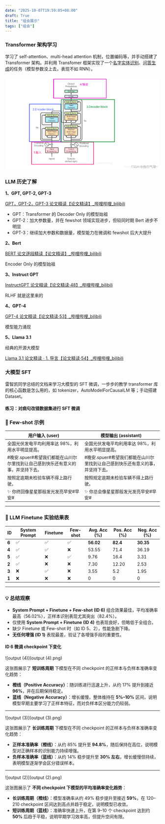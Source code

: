 ```yaml
---
date: "2025-10-07T19:59:05+08:00"
draft: True
title: "组会展示"
tags: ["组会"]
---
```


### Transformer 架构学习

学习了 self-attention、multi-head attention 机制，位置编码等，并手动搭建了 Transformer 架构。并利用 Transfomer 框架实现了一个[名字实体识别](https://www.coursera.org/learn/nlp-sequence-models/ungradedLab/RdNV9/transformer-network-application-named-entity-recognition/lab)、[问答生成](https://www.coursera.org/learn/nlp-sequence-models/ungradedLab/6iTj6/transformer-network-application-question-answering/lab?path=%2Fnotebooks%2FW4A3_UGL%2FQA_dataset.ipynb)的任务（模型参数没上去，表现不如 RNN）。

![3319e3d6922a2e7f2499a3130d3b5925](3319e3d6922a2e7f2499a3130d3b5925.png)

### LLM 历史了解

**1、GPT, GPT-2, GPT-3**

[GPT，GPT-2，GPT-3 论文精读【论文精读】\_哔哩哔哩\_bilibili](https://www.bilibili.com/video/BV1AF411b7xQ/?spm_id_from=333.1387.search.video_card.click&vd_source=cf35d5107dda9df709c41cc1ec25735f)

- GPT：Transformer 的 Decoder Only 的模型始祖
- GPT-2：加大参数量，并在 fewshot 领域实现进步，但较同时期 Bert 进步不明显
- GPT-3：继续加大参数和数据量，模型能力在微调和 fewshot 后大大提升

**2、Bert**

[BERT 论文逐段精读【论文精读】\_哔哩哔哩\_bilibili](https://www.bilibili.com/video/BV1PL411M7eQ/?spm_id_from=333.1387.search.video_card.click&vd_source=2205a224ef8d2cd2b3b9cb444289192a)

Encoder Only 的模型始祖

**3、Instruct GPT**

[InstructGPT 论文精读【论文精读·48】\_哔哩哔哩\_bilibili](https://www.bilibili.com/video/BV1hd4y187CR/?spm_id_from=333.337.search-card.all.click&vd_source=cf35d5107dda9df709c41cc1ec25735f)

RLHF 就是这里来的

**4、GPT-4**

[GPT-4 论文精读【论文精读·53】\_哔哩哔哩\_bilibili](https://www.bilibili.com/video/BV1vM4y1U7b5/?spm_id_from=333.1387.search.video_card.click&vd_source=cf35d5107dda9df709c41cc1ec25735f)

模型能力涌现

**5、Llama 3.1**

经典的开源大模型

[Llama 3.1 论文精读 · 1. 导言【论文精读·54】\_哔哩哔哩\_bilibili](https://www.bilibili.com/video/BV1WM4m1y7Uh/?spm_id_from=333.788.videopod.sections&vd_source=cf35d5107dda9df709c41cc1ec25735f)

### 大模型 SFT

雷智凯同学总结的文档来学习大模型的 SFT 微调，一步步的教学 transformer 库的核心函数是怎么用的，如 tokenizer，AutoModelForCausalLM 等；手动搭建 Dataset。

#### **练习**：对病句改错数据集进行 SFT 微调

### 📘 Few-shot 示例

| 用户输入 (user)                                                                  | 模型输出 (assistant)                                                           |
| -------------------------------------------------------------------------------- | ------------------------------------------------------------------------------ |
| 全国光伏发电平均利用率达 98%，利用水平明显提高。                                 | 全国光伏发电平均利用率达 98%，利用水平明显提高。                               |
| #晚安.spuer#希望我们都能在山川尔尔里找到让自己感到快乐还有意义的事，并坚持下去。 | #晚安.spuer#希望我们都能在山川尔里找到让自己感到快乐还有意义的事，并坚持下去。 |
| 按照定逾期未检验车辆不得上路行驶。                                               | 按照规定逾期未检验车辆不得上路行驶。                                           |
| ✨ 你终回像星星那般发光发亮早安#早安#                                            | ✨ 你总会像星星那般发光发亮早安#早安#                                          |

---

### 🔬 LLM Finetune 实验结果表

| ID    | System Prompt | Finetune | Few-shot | Avg. Acc (%) | Pos. Acc (%) | Neg. Acc (%) |
| ----- | ------------- | -------- | -------- | ------------ | ------------ | ------------ |
| **6** | ✅            | ✅       | ✅       | **56.02**    | **82.4**     | **30.35**    |
| **4** | ✅            | ✅       | ❌       | 53.55        | 71.4         | 36.19        |
| **5** | ✅            | ❌       | ✅       | 9.76         | 16.4         | 3.31         |
| **2** | ✅            | ❌       | ❌       | 7.30         | 12.20        | 2.53         |
| **3** | ❌            | ✅       | ❌       | 3.55         | 5.2          | 1.95         |
| **1** | ❌            | ❌       | ❌       | 0            | 0            | 0            |

---

### 💡 总结观察

- **System Prompt + Finetune + Few-shot (ID 6)** 组合效果最佳，平均准确率最高（56.02%），正样本识别表现尤其突出（82.4%）。
- 仅使用 **System Prompt + Finetune (ID 4)** 也表现良好，但略低于全组合。
- 缺少 Finetune 或 Few-shot 时（如 ID 5、2），性能急剧下降。
- **无任何增强 (ID 1)** 表现最差，验证了各增强手段的重要性。

#### ID 6 微调 checkpoint 下变化

![output (4)](output (4).png)

这张图展示了 **短训练周期** 下模型在不同 checkpoint 的正样本与负样本准确率变化趋势：

- **橙线（Positive Accuracy）**：随训练进行迅速上升，从约 17% 提升到接近 **96%**，并在后期保持稳定。
- **蓝线（Negative Accuracy）**：增长缓慢，整体维持在 **5%–10%** 区间，说明模型早期主要学习了正样本特征，而对负样本区分能力仍较弱。

---

![output (3)](output (3).png)

这张图展示了 **长训练周期** 下模型在不同 checkpoint 的正样本与负样本准确率变化趋势：

- **正样本准确率（橙线）**：从约 85% 提升至 **94.8%**，随后保持在高位，说明模型对正确样本的识别能力持续增强。
- **负样本准确率（蓝线）**：从约 14% 稳步提升至 **30% 左右**，增长缓慢但持续，表明模型逐渐学会区分错误样本。

---

![output (2)](output (2).png)

这张图展示了 **不同 checkpoint 下模型的平均准确率变化趋势**：

- **长训练周期（橙线）**：模型准确率从约 49% 稳步提升至接近 **59%**，在 120–210 checkpoint 区间达到高点并趋于稳定，说明模型已收敛。
- **短训练周期（蓝线）**：准确率快速上升，在第 9–10 个 checkpoint 达到约 **50%** 后趋于平稳，说明早期学习效率高，但提升空间有限。
